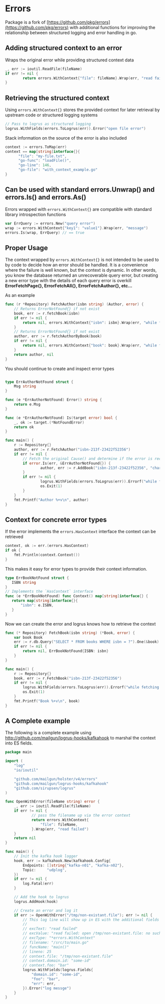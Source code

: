 # Errors
Package is a fork of [https://github.com/pkg/errors](https://github.com/pkg/errors) with additional
 functions for improving the relationship between structured logging and error handling in go.
 
## Adding structured context to an error
Wraps the original error while providing structured context data
```go
_, err := ioutil.ReadFile(fileName)
if err != nil {
        return errors.WithContext{"file": fileName}.Wrap(err, "read failed")
}
```

## Retrieving the structured context
Using `errors.WithContext{}` stores the provided context for later retrieval by upstream code or structured logging
systems
```go
// Pass to logrus as structured logging
logrus.WithFields(errors.ToLogrus(err)).Error("open file error")
```
Stack information on the source of the error is also included
```go
context := errors.ToMap(err)
context == map[string]interface{}{
      "file": "my-file.txt",
      "go-func": "loadFile()",
      "go-line": 146,
      "go-file": "with_context_example.go"
}
```

## Can be used with standard errors.Unwrap() and errors.Is() and errors.As()
Errors wrapped with `errors.WithContext{}` are compatible with standard library introspection functions
```go
var ErrQuery := errors.New("query error")
wrap := errors.WithContext{"key1": "value1"}.Wrap(err, "message")
errors.Is(wrap, ErrQuery) // == true
```

## Proper Usage
The context wrapped by `errors.WithContext{}` is not intended to be used to by code to decide how an error should be 
handled. It is a convenience where the failure is well known, but the context is dynamic. In other words, you know the
database returned an unrecoverable query error, but creating a new error type with the details of each query
error is overkill **ErrorFetchPage{}, ErrorFetchAll{}, ErrorFetchAuthor{}, etc...**

As an example
```go
func (r *Repository) FetchAuthor(isbn string) (Author, error) {
    // Returns ErrorNotFound{} if not exist
    book, err := r.fetchBook(isbn)
    if err != nil {
        return nil, errors.WithContext{"isbn": isbn}.Wrap(err, "while fetching book")
    }
    // Returns ErrorNotFound{} if not exist
    author, err := r.fetchAuthorByBook(book)
    if err != nil {
        return nil, errors.WithContext{"book": book}.Wrap(err, "while fetching author")
    }
    return author, nil
}
```

You should continue to create and inspect error types
```go

type ErrAuthorNotFound struct {
    Msg string
}

func (e *ErrAuthorNotFound) Error() string {
    return e.Msg
}

func (e *ErrAuthorNotFound) Is(target error) bool {
    _, ok := target.(*NotFoundError)
    return ok
}

func main() {
    r := Repository{}
    author, err := r.FetchAuthor("isbn-213f-23422f52356")
    if err != nil {
        // Fetch the original Cause() and determine if the error is recoverable
        if error.Is(err, &ErrAuthorNotFound{}) {
                author, err := r.AddBook("isbn-213f-23422f52356", "charles", "darwin")
        }
        if err != nil {
                logrus.WithFields(errors.ToLogrus(err)).Errorf("while fetching author - %s", err)
                os.Exit(1)
        }
    }
    fmt.Printf("Author %+v\n", author)
}
```

## Context for concrete error types
If the error implements the `errors.HasContext` interface the context can be retrieved
```go
context, ok := err.(errors.HasContext)
if ok {
    fmt.Println(context.Context())
}
```

This makes it easy for error types to provide their context information.
 ```go
type ErrBookNotFound struct {
    ISBN string
}
// Implements the `HasContext` interface
func (e *ErrBookNotFound) func Context() map[string]interface{} {
    return map[string]interface{}{
        "isbn": e.ISBN,
    }
 }
```
Now we can create the error and logrus knows how to retrieve the context
 
```go
func (* Repository) FetchBook(isbn string) (*Book, error) {
    var book Book
    err := r.db.Query("SELECT * FROM books WHERE isbn = ?").One(&book)
    if err != nil {
        return nil, ErrBookNotFound{ISBN: isbn}
    }
}

func main() {
    r := Repository{}
    book, err := r.FetchBook("isbn-213f-23422f52356")
    if err != nil {
        logrus.WithFields(errors.ToLogrus(err)).Errorf("while fetching book - %s", err)
        os.Exit(1)
    }
    fmt.Printf("Book %+v\n", book)
}
```


## A Complete example
The following is a complete example using
http://github.com/mailgun/logrus-hooks/kafkahook to marshal the context into ES
fields.

```go
package main

import (
    "log"
    "io/ioutil"

    "github.com/mailgun/holster/v4/errors"
    "github.com/mailgun/logrus-hooks/kafkahook"
    "github.com/sirupsen/logrus"
)

func OpenWithError(fileName string) error {
    _, err := ioutil.ReadFile(fileName)
    if err != nil {
            // pass the filename up via the error context
            return errors.WithContext{
                "file": fileName,
            }.Wrap(err, "read failed")
    }
    return nil
}

func main() {
    // Init the kafka hook logger
    hook, err := kafkahook.New(kafkahook.Config{
        Endpoints: []string{"kafka-n01", "kafka-n02"},
        Topic:     "udplog",
    })
    if err != nil {
        log.Fatal(err)
    }

    // Add the hook to logrus
    logrus.AddHook(hook)

    // Create an error and log it
    if err := OpenWithError("/tmp/non-existant.file"); err != nil {
        // This log line will show up in ES with the additional fields
        //
        // excText: "read failed"
        // excValue: "read failed: open /tmp/non-existant.file: no such file or directory"
        // excType: "*errors.WithContext"
        // filename: "/src/to/main.go"
        // funcName: "main()"
        // lineno: 25
        // context.file: "/tmp/non-existant.file"
        // context.domain.id: "some-id"
        // context.foo: "bar"
        logrus.WithFields(logrus.Fields{
            "domain.id": "some-id",
            "foo": "bar",
            "err": err,
        }).Error("log messge")
    }
}
```
